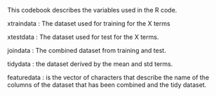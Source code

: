 
This codebook describes the variables used in the R code.

xtraindata : The dataset used for training for the X terms

xtestdata  : The dataset used for test for the X terms.

joindata : The combined dataset from training and test.

tidydata : the dataset derived by the mean and std terms.

featuredata : is the vector of characters that describe the name of the columns of the 
dataset that has been combined and the tidy dataset.